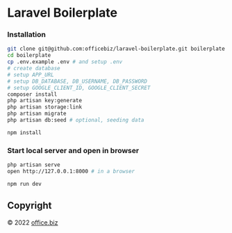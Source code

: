 # Laravel Boilerplate

### Installation
```bash
git clone git@github.com:officebiz/laravel-boilerplate.git boilerplate
cd boilerplate
cp .env.example .env # and setup .env
# create database
# setup APP_URL
# setup DB_DATABASE, DB_USERNAME, DB_PASSWORD
# setup GOOGLE_CLIENT_ID, GOOGLE_CLIENT_SECRET
composer install
php artisan key:generate
php artisan storage:link
php artisan migrate
php artisan db:seed # optional, seeding data

npm install
```

### Start local server and open in browser
```bash
php artisan serve
open http://127.0.0.1:8000 # in a browser

npm run dev
```

## Copyright

&copy; 2022 [office.biz](https://office.biz)
